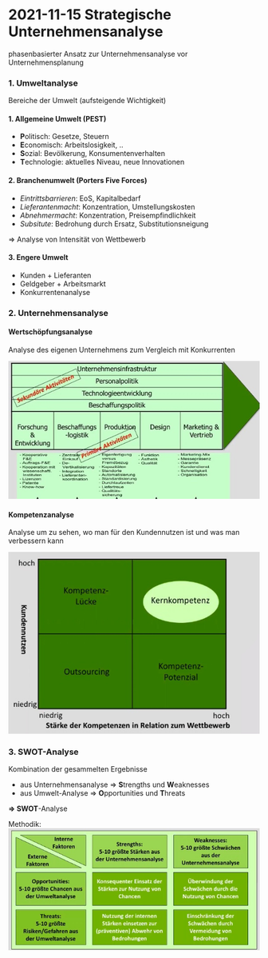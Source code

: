 # 2021-11-15 Strategische Unternehmensanalyse



phasenbasierter Ansatz zur Unternehmensanalyse vor Unternehmensplanung

### 1. Umweltanalyse

Bereiche der Umwelt (aufsteigende Wichtigkeit)

#### 1. Allgemeine Umwelt (PEST)

- **P**olitisch: Gesetze, Steuern
- **E**conomisch: Arbeitslosigkeit, ..
- **S**ozial: Bevölkerung, Konsumentenverhalten
- **T**echnologie: aktuelles Niveau, neue Innovationen

#### 2. Branchenumwelt (Porters Five Forces)

- *Eintrittsbarrieren*: EoS, Kapitalbedarf
- *Lieferantenmacht*: Konzentration, Umstellungskosten
- *Abnehmermacht*: Konzentration, Preisempfindlichkeit
- *Subsitute*: Bedrohung durch Ersatz, Substitutionsneigung

=> Analyse von Intensität von Wettbewerb

#### 3. Engere Umwelt

- Kunden + Lieferanten
- Geldgeber + Arbeitsmarkt
- Konkurrentenanalyse



### 2. Unternehmensanalyse

#### Wertschöpfungsanalyse 

Analyse des eigenen Unternehmens zum Vergleich mit Konkurrenten


![21-11-15_17-39](../images/21-11-15_17-39.jpg)

#### Kompetenzanalyse

Analyse um zu sehen, wo man für den Kundennutzen ist und was man verbessern kann

![21-11-15_17-49](../images/21-11-15_17-49.jpg)

### 3. SWOT-Analyse

Kombination der gesammelten Ergebnisse

- aus  Unternehmensanalyse => **S**trengths und **W**eaknesses
- aus Umwelt-Analyse => **O**pportunities und **T**hreats

**=> SWOT**-Analyse

Methodik:  ![21-11-15_17-56](../images/21-11-15_17-56.jpg)

